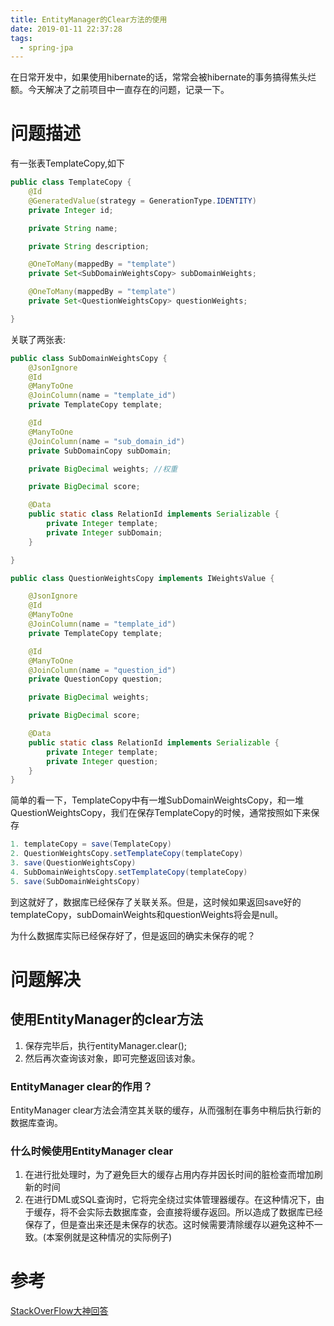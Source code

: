 ```yaml
---
title: EntityManager的Clear方法的使用
date: 2019-01-11 22:37:28
tags:
  - spring-jpa
---
```


在日常开发中，如果使用hibernate的话，常常会被hibernate的事务搞得焦头烂额。今天解决了之前项目中一直存在的问题，记录一下。<!-- more -->

# 问题描述

有一张表TemplateCopy,如下

```java
public class TemplateCopy {
    @Id
    @GeneratedValue(strategy = GenerationType.IDENTITY)
    private Integer id;

    private String name;

    private String description;

    @OneToMany(mappedBy = "template")
    private Set<SubDomainWeightsCopy> subDomainWeights;

    @OneToMany(mappedBy = "template")
    private Set<QuestionWeightsCopy> questionWeights;

}
```

关联了两张表:
```java
public class SubDomainWeightsCopy {
    @JsonIgnore
    @Id
    @ManyToOne
    @JoinColumn(name = "template_id")
    private TemplateCopy template;

    @Id
    @ManyToOne
    @JoinColumn(name = "sub_domain_id")
    private SubDomainCopy subDomain;

    private BigDecimal weights; //权重

    private BigDecimal score;

    @Data
    public static class RelationId implements Serializable {
        private Integer template;
        private Integer subDomain;
    }

}
```

```java
public class QuestionWeightsCopy implements IWeightsValue {

    @JsonIgnore
    @Id
    @ManyToOne
    @JoinColumn(name = "template_id")
    private TemplateCopy template;

    @Id
    @ManyToOne
    @JoinColumn(name = "question_id")
    private QuestionCopy question;

    private BigDecimal weights;

    private BigDecimal score;

    @Data
    public static class RelationId implements Serializable {
        private Integer template;
        private Integer question;
    }
}
```

简单的看一下，TemplateCopy中有一堆SubDomainWeightsCopy，和一堆QuestionWeightsCopy，我们在保存TemplateCopy的时候，通常按照如下来保存

```java
1. templateCopy = save(TemplateCopy)
2. QuestionWeightsCopy.setTemplateCopy(templateCopy)
3. save(QuestionWeightsCopy)
4. SubDomainWeightsCopy.setTemplateCopy(templateCopy)
5. save(SubDomainWeightsCopy)
```

到这就好了，数据库已经保存了关联关系。但是，这时候如果返回save好的templateCopy，subDomainWeights和questionWeights将会是null。

为什么数据库实际已经保存好了，但是返回的确实未保存的呢？

# 问题解决

## 使用EntityManager的clear方法

1. 保存完毕后，执行entityManager.clear();
2. 然后再次查询该对象，即可完整返回该对象。

### EntityManager clear的作用？

EntityManager clear方法会清空其关联的缓存，从而强制在事务中稍后执行新的数据库查询。

### 什么时候使用EntityManager clear

1. 在进行批处理时，为了避免巨大的缓存占用内存并因长时间的脏检查而增加刷新的时间
2. 在进行DML或SQL查询时，它将完全绕过实体管理器缓存。在这种情况下，由于缓存，将不会实际去数据库查，会直接将缓存返回。所以造成了数据库已经保存了，但是查出来还是未保存的状态。这时候需要清除缓存以避免这种不一致。(本案例就是这种情况的实际例子)

# 参考

[StackOverFlow大神回答](https://stackoverflow.com/questions/13886608/when-to-use-entitymanager-clear "StackOverFlow大神回答")


